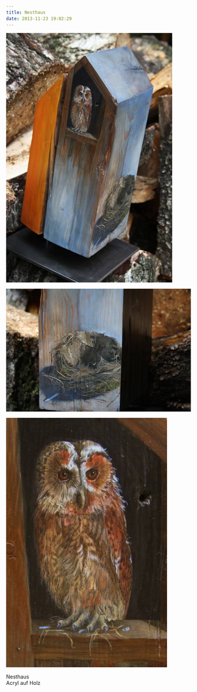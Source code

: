 ```yaml
---
title: Nesthaus
date: 2013-11-23 19:02:29
---
```

![Nesthaus](/img/holzobjekte/nesthaus.jpg)

![Nesthaus Detail 1](/img/holzobjekte/nesthaus-detail-1.jpg)

![Nesthaus Detail 2](/img/holzobjekte/nesthaus-detail-2.jpg)

Nesthaus<br>
Acryl auf Holz
